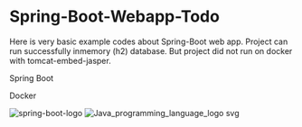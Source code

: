 # Spring-Boot-Webapp-Todo

Here is very basic example codes about  Spring-Boot web app.
Project can run successfully inmemory (h2) database.
But project did not run on docker with tomcat-embed-jasper.

Spring Boot

Docker

![spring-boot-logo](https://user-images.githubusercontent.com/29164777/226198881-cc125d6b-825c-44c5-a4eb-3d56fc553a59.png)   ![Java_programming_language_logo svg](https://user-images.githubusercontent.com/29164777/226988158-00fbc44e-35a7-4181-ba3a-a48f5dba2370.png)
